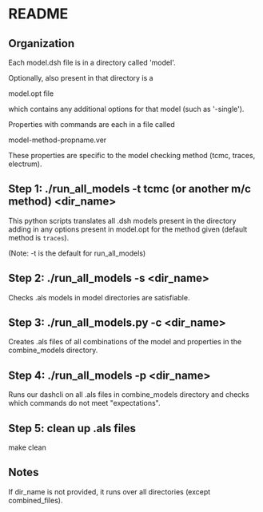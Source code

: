 # README

## Organization

Each model.dsh file is in a directory called 'model'.

Optionally, also present in that directory is a 

model.opt file

which contains any additional options for that model (such as '-single').

Properties with commands are each in a file called 

model-method-propname.ver   

These properties are specific to the model checking method (tcmc, traces, electrum). 

## Step 1: ./run_all_models -t tcmc (or another m/c method) <dir_name>

This python scripts translates all .dsh models present in the directory adding in any options present in model.opt for the method given (default method is `traces`).

(Note: -t is the default for run_all_models)

## Step 2: ./run_all_models -s <dir_name>

Checks .als models in model directories are satisfiable.

## Step 3: ./run_all_models.py -c <dir_name>

Creates .als files of all combinations of the model and properties in the combine_models directory.

## Step 4: ./run_all_models -p <dir_name>

Runs our dashcli on all .als files in combine_models directory and checks which commands do not meet "expectations".

## Step 5: clean up .als files

make clean

## Notes

If dir_name is not provided, it runs over all directories (except combined_files).